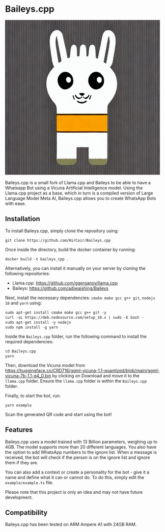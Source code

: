 # Baileys.cpp 
![Baileys.cpp](https://raw.githubusercontent.com/HirCoir/Baileys.cpp/master/Baileys.cpp.jpg)

Baileys.cpp is a small fork of Llama.cpp and Baileys to be able to have a Whatsapp Bot using a Vicuna Artificial Intelligence model. Using the Llama.cpp project as a base, which in turn is a compiled version of Large Language Model Meta AI, Baileys.cpp allows you to create WhatsApp Bots with ease. 

## Installation 

To install Baileys.cpp, simply clone the repository using: 

``` 
git clone https://github.com/HirCoir/Baileys.cpp
``` 

Once inside the directory, build the docker container by running: 

``` 
docker build -t baileys_cpp .
``` 

Alternatively, you can install it manually on your server by cloning the following repositories: 

- Llama.cpp: https://github.com/ggerganov/llama.cpp 
- Baileys: https://github.com/adiwajshing/Baileys 

Next, install the necessary dependencies: `cmake make gcc g++ git`, `nodejs 18` and `yarn` using: 

```
sudo apt-get install cmake make gcc g++ git -y
curl -sL https://deb.nodesource.com/setup_18.x | sudo -E bash -
sudo apt-get install -y nodejs
sudo npm install -g yarn
```

Inside the `Baileys.cpp` folder, run the following command to install the required dependencies: 

```
cd Baileys.cpp
yarn
``` 

Then, download the Vicuna model from https://huggingface.co/CRD716/ggml-vicuna-1.1-quantized/blob/main/ggml-vicuna-7b-1.1-q4_0.bin by clicking on Download and move it to the `llama.cpp` folder. Ensure the `llama.cpp` folder is within the `Baileys.cpp` folder.  

Finally, to start the bot, run: 

``` 
yarn example
``` 

Scan the generated QR code and start using the bot! 

## Features 

Baileys.cpp uses a model trained with 13 Billion parameters, weighing up to 4GB. The model supports more than 20 different languages. You also have the option to add WhatsApp numbers to the ignore list. When a message is received, the bot will check if the person is on the ignore list and ignore them if they are. 

You can also add a context or create a personality for the bot - give it a name and define what it can or cannot do. To do this, simply edit the `example/example.ts` file. 

Please note that this project is only an idea and may not have future development. 

## Compatibility 

Baileys.cpp has been tested on ARM Ampere A1 with 24GB RAM.
